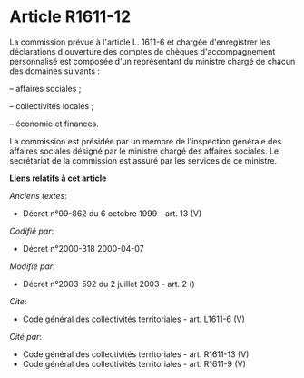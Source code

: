 # Article R1611-12

La commission prévue à l'article L. 1611-6 et chargée d'enregistrer les déclarations d'ouverture des comptes de chèques
d'accompagnement personnalisé est composée d'un représentant du ministre chargé de chacun des domaines suivants :

– affaires sociales ;

– collectivités locales ;

– économie et finances.

La commission est présidée par un membre de l'inspection générale des affaires sociales désigné par le ministre chargé des
affaires sociales. Le secrétariat de la commission est assuré par les services de ce ministre.

**Liens relatifs à cet article**

_Anciens textes_:

  - Décret n°99-862 du 6 octobre 1999 - art. 13 (V)

_Codifié par_:

  - Décret n°2000-318 2000-04-07

_Modifié par_:

  - Décret n°2003-592 du 2 juillet 2003 - art. 2 ()

_Cite_:

  - Code général des collectivités territoriales - art. L1611-6 (V)

_Cité par_:

  - Code général des collectivités territoriales - art. R1611-13 (V)
  - Code général des collectivités territoriales - art. R1611-9 (V)
